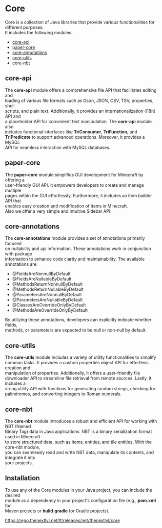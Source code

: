 # Core
Core is a collection of Java libraries that provide various functionalities for different purposes.<br/>
It includes the following modules:

- [core-api](#core-api)
- [paper-core](#paper-core)
- [core-annotations](#core-annotations)
- [core-utils](#core-utils)
- [core-nbt](#core-nbt)

## core-api

The **core-api** module offers a comprehensive file API that facilitates editing and<br/>
loading of various file formats such as Gson, JSON, CSV, TSV, properties, shell<br/>
scripts, and plain text. Additionally, it provides an internationalization (i18n) API and<br/>
a placeholder API for convenient text manipulation. The **core-api** module also<br/>
includes functional interfaces like **TriConsumer**, **TriFunction**, and<br/>
**TriPredicate** to support advanced operations. Moreover, it provides a MySQL<br/>
API for seamless interaction with MySQL databases.

## paper-core

The **paper-core** module simplifies GUI development for Minecraft by offering a<br/>
user-friendly GUI API. It empowers developers to create and manage multiple<br/>
pages within the GUI effortlessly. Furthermore, it includes an item builder API that<br/>
enables easy creation and modification of items in Minecraft.<br/>
Also we offer a very simple and intuitive Sidebar API.

## core-annotations

The **core-annotations** module provides a set of annotations primarily focused<br/>
on nullability and api information. These annotations work in conjunction with package<br/>
information to enhance code clarity and maintainability. The available annotations are:

- @FieldsAreNonnullByDefault
- @FieldsAreNullableByDefault
- @MethodsReturnNonnullByDefault
- @MethodsReturnNullableByDefault
- @ParametersAreNonnullByDefault
- @ParametersAreNullableByDefault
- @ClassesAreOverrideOnlyByDefault
- @MethodsAreOverrideOnlyByDefault

By utilizing these annotations, developers can explicitly indicate whether fields,<br/>
methods, or parameters are expected to be null or non-null by default.

## core-utils

The **core-utils** module includes a variety of utility functionalities to simplify<br/>
common tasks. It provides a custom properties object API for effortless creation and<br/>
manipulation of properties. Additionally, it offers a user-friendly file<br/>
downloader API to streamline file retrieval from remote sources. Lastly, it includes a<br/>
string utility API with functions for generating random strings, checking for<br/>
palindromes, and converting integers to Roman numerals.

## core-nbt

The **core-nbt** module introduces a robust and efficient API for working with NBT (Named<br/>
Binary Tag) data in Java applications. NBT is a binary serialization format used in Minecraft<br/>
to store structured data, such as items, entities, and tile entities. With the core-nbt module,<br/>
you can seamlessly read and write NBT data, manipulate its contents, and integrate it into<br/>
your projects.

## Installation

To use any of the Core modules in your Java project, you can include the desired<br/>
module as a dependency in your project's configuration file (e.g., **pom.xml** for<br/>
Maven projects or **build.gradle** for Gradle projects).

https://repo.thenextlvl.net/#/releases/net/thenextlvl/core

